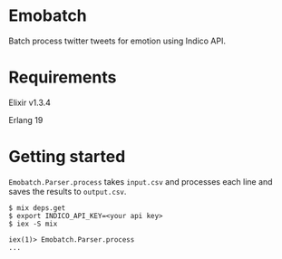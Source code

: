 # Emobatch
Batch process twitter tweets for emotion using Indico API.

# Requirements
Elixir v1.3.4

Erlang 19

# Getting started
`Emobatch.Parser.process` takes `input.csv` and processes each line and saves the results to `output.csv`.

```
$ mix deps.get
$ export INDICO_API_KEY=<your api key>
$ iex -S mix

iex(1)> Emobatch.Parser.process
...
```
